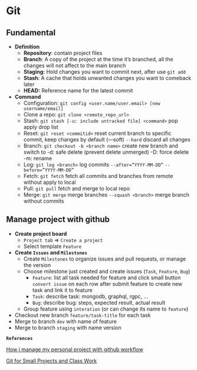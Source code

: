 # Git

## Fundamental

- **Definition**
  - **Repository**: contain project files
  - **Branch**: A copy of the project at the time it’s branched, all the changes will not affect to the main branch
  - **Staging:** Hold changes you want to commit next, after use `git add`
  - **Stash**: A cache that holds unwanted changes you want to comeback later
  - **HEAD:** Reference name for the latest commit
- **Command**
  - Configuration: `git config <user.name/user.email> [new username/email]`
  - Clone a repo: `git clone <remote_repo_url>`
  - Stash: `git stash [-u: include untracked file] <command>`
    pop
    apply
    drop
    list
  - Reset: `git reset <commitid>` reset current branch to specific commit, keep changes by default (—soft)
    `--hard` discard all changes
  - Branch: `git checkout -b <branch name>` create new branch and switch to
    -d: safe delete (prevent delete unmerged)
    -D: force delete
    -m: rename
  - Log: `git log <branch>` log commits
    `--after=”YYYY-MM-DD”`
    `--before=”YYYY-MM-DD”`
  - Fetch: `git fetch` fetch all commits and branches from remote without apply to local
  - Pull: `git pull` fetch and merge to local repo
  - Merge: `git merge` merge branches
    `--squash <branch>` merge branch without commits

## Manage project with github

- **Create project board**
  - `Project tab` => `Create a project`
  - Select template `Feature`
- **Create `Issues` and `Milestones`**
  - Create `Milestones` to organize issues and pull requests, or manage the version
  - Choose milestone just created and create issues (`Task`, `Feature`, `Bug`)
    - `Feature`: list all task needed for feature and click small button `convert issue` on each row after submit feature to create new task and link it to feature
    - `Task`: describe task: mongodb, graphql, rgpc, ...
    - `Bug`: describe bug: steps, expected result, actual result
  - Group feature using `interation` (or can change its name to `feature`)
- Checkout new branch `feature/task-title` for each task
- Merge to branch `dev` with name of feature
- Merge to branch `staging` with name version

**`References`**

[How i manage my personal project with github workflow](https://dev.to/jorenrui/a-look-into-how-i-manage-my-personal-projects-my-git-github-workflow-1e7h)

[Git for Small Projects and Class Work](https://www.grotto-networking.com/personalGit.html)
